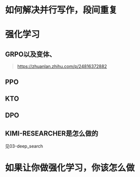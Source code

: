 # 如何解决并行写作，段间重复


# 强化学习
## GRPO以及变体、
> https://zhuanlan.zhihu.com/p/24816372882

## PPO

## KTO

## DPO

## KIMI-RESEARCHER是怎么做的
见03-deep_search


# 如果让你做强化学习，你该怎么做
